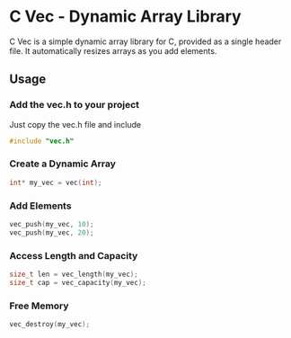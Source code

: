 # C Vec - Dynamic Array Library

C Vec is a simple dynamic array library for C, provided as a single header file. It automatically resizes arrays as you add elements.

## Usage

### Add the vec.h to your project
Just copy the vec.h file and include
```c
#include "vec.h"
```

### Create a Dynamic Array
```c
int* my_vec = vec(int);
```

### Add Elements
```c
vec_push(my_vec, 10);
vec_push(my_vec, 20);
```

### Access Length and Capacity
```c
size_t len = vec_length(my_vec);
size_t cap = vec_capacity(my_vec);
```

### Free Memory
```c
vec_destroy(my_vec);
```
